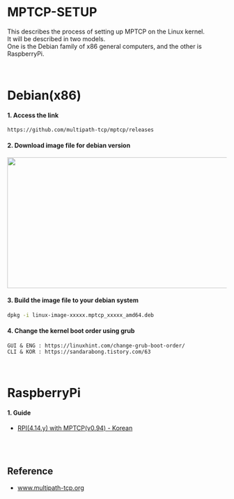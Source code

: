 # MPTCP-SETUP
This describes the process of setting up MPTCP on the Linux kernel. <br>
It will be described in two models. <br>
One is the Debian family of x86 general computers, and the other is RaspberryPi.

<br>

# Debian(x86)

#### 1. Access the link
```
https://github.com/multipath-tcp/mptcp/releases
```

#### 2. Download image file for debian version
<img src="https://user-images.githubusercontent.com/48320014/144986881-6e3401a9-790e-4583-8a47-7e55336be41c.png" width="550" height="300"/>

#### 3. Build the image file to your debian system
```sh
dpkg -i linux-image-xxxxx.mptcp_xxxxx_amd64.deb
```

#### 4. Change the kernel boot order using grub
```
GUI & ENG : https://linuxhint.com/change-grub-boot-order/
CLI & KOR : https://sandarabong.tistory.com/63 
```


<br>

# RaspberryPi

#### 1. Guide
* [RPI(4.14.y) with MPTCP(v0.94) - Korean](contents/guide.pdf)

<br><br>

## Reference
* www.multipath-tcp.org
